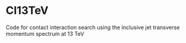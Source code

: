 # CI13TeV
Code for contact interaction search using the inclusive jet transverse momentum spectrum at 13 TeV

